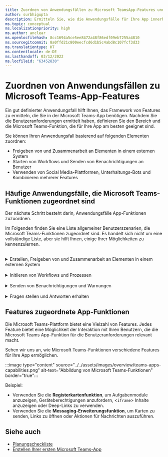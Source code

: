```yaml
---
title: Zuordnen von Anwendungsfällen zu Microsoft TeamsApp-Features und -Funktionen
author: surbhigupta
description: Ermitteln Sie, wie die Anwendungsfälle für Ihre App innerhalb der Microsoft Teams-Oberfläche, in App-Features und -Funktionen funktionieren können. Ordnen Sie allgemeine Anwendungsfälle Funktionen zu.
ms.topic: conceptual
ms.localizationpriority: high
ms.author: anclear
ms.openlocfilehash: 8cc1694a5ce5ee8472a48f86edf09eb7255a4810
ms.sourcegitcommit: 8a0ffd21c800eecfcd6d1b5c4abd8c107fcf3d33
ms.translationtype: HT
ms.contentlocale: de-DE
ms.lasthandoff: 03/12/2022
ms.locfileid: "63452830"
---
```

# <a name="map-your-use-cases-to-teams-app-features"></a>Zuordnen von Anwendungsfällen zu Microsoft Teams-App-Features

Ein gut definierter Anwendungsfall hilft Ihnen, das Framework von Features zu ermitteln, die Sie in der Microsoft Teams-App benötigen. Nachdem Sie die Benutzeranforderungen ermittelt haben, definieren Sie den Bereich und die Microsoft Teams-Funktion, die für Ihre App am besten geeignet sind.

Sie können Ihren Anwendungsfall basierend auf folgenden Elementen zuordnen:

* Freigeben von und Zusammenarbeit an Elementen in einem externen System
* Starten von Workflows und Senden von Benachrichtigungen an Benutzer
* Verwenden von Social Media-Plattformen, Unterhaltungs-Bots und Kombinieren mehrerer Features

## <a name="common-use-cases-mapped-to-teams-capabilities"></a>Häufige Anwendungsfälle, die Microsoft Teams-Funktionen zugeordnet sind

Der nächste Schritt besteht darin, Anwendungsfälle App-Funktionen zuzuordnen.

Im Folgenden finden Sie eine Liste allgemeiner Benutzerszenarien, die Microsoft Teams-Funktionen zugeordnet sind. Es handelt sich nicht um eine vollständige Liste, aber sie hilft Ihnen, einige Ihrer Möglichkeiten zu kennenzulernen.
</br>
</br>
<details>
<summary>Erstellen, Freigeben von und Zusammenarbeit an Elementen in einem externen System</summary>

Apps für die Interaktion mit Ihren Daten

| **Sie möchten...** | **Probieren Sie Folgendes aus...** |
| --- | --- |
| Externe Systeme durchsuchen und die Ergebnisse als interaktive Karte mit anderen teilen | Messaging-Erweiterungen mit Suchbefehlen |
| Informationen sammeln, um sie in einen Datenspeicher einzufügen oder erweiterte Suchvorgänge auszuführen. | Messaging-Erweiterungen mit Aktionsbefehlen |
| Eingebettete Weblösungen erstellen zum Anzeigen, Arbeiten mit und Freigeben von Daten | Registerkarten |
| Daten aus dem Microsoft Teams-Client per Push übertragen und senden | Connectors und Webhooks|
| Interaktive modale Formulare, von wo immer Sie diese benötigen, um Informationen zu sammeln oder anzuzeigen | Aufgabenmodule |

</details>
</br>
<details>
<summary>Initiieren von Workflows und Prozessen</summary>

Eine schnelle Möglichkeit, einen Prozess oder Workflow in einem externen System zu starten.

| **Sie möchten...** | **Probieren Sie Folgendes aus...** |
| --- | --- |
| Nachrichten auslösen, sodass Ihre Benutzer die Inhalte einer Nachricht schnell an Ihre Webdienste senden können | Messaging-Erweiterungen mit Aktionsbefehlen |
| Nachrichten von einer Registerkarte, einem Bot oder einer Messaging-Erweiterung öffnen, um Informationen zu sammeln, bevor ein Workflow initiiert wird | Aufgabenmodule |
| Mit Ihren Benutzern über Text und funktionsreiche Karten interagieren | Unterhaltungs-Bots |
| Eine gute Wahl für einfache Hin- und Her-Interaktionen, wenn Sie keinen vollständigen Unterhaltungs-Bot erstellen müssen. |  Ausgehende Webhooks |

</details>
</br>
<details>
<summary>Senden von Benachrichtigungen und Warnungen</summary>

Senden Sie asynchrone Benachrichtigungen und Warnungen an Ihre Benutzer in Microsoft Teams.

| **Sie möchten...** | **Probieren Sie Folgendes aus...** |
| --- | --- |
| Proaktiv Nachrichten an Gruppen, Kanäle oder einzelne Benutzer senden | Unterhaltungs-Bots |
| Zulassen, dass ein Kanal Nachrichten abonniert. Mithilfe eines Connectors können Benutzer das Abonnement über eine Konfigurationsseite anpassen. | Connectors und eingehende Webhooks |

</details>
</br>
<details>
<summary>Fragen stellen und Antworten erhalten</summary>

Kommunizieren mit Ihren Benutzern und Lösen ihrer Fragen

| **Sie möchten...** | **Probieren Sie Folgendes aus...** |
| --- | --- |
| Verarbeitung natürlicher Sprache, KI, maschinelles Lernen u. Ä. Verwenden Sie einen Bot, der von der intelligenten Cloud unterstützt wird, um Ihren Benutzern die benötigten Antworten bereitzustellen. | Unterhaltungs-Bots |
| Ihr vorhandenes Webportal in Microsoft Teams einbetten oder eine Microsoft Teams-spezifische Version für zusätzliche Funktionen erstellen | Registerkarten |

</details>

## <a name="app-capabilities-mapped-to-features"></a>Features zugeordnete App-Funktionen

Die Microsoft Teams-Plattform bietet eine Vielzahl von Features. Jedes Feature bietet eine Möglichkeit der Interaktion mit Ihren Benutzern, die die Microsoft Teams App-Funktion für die Benutzeranforderungen relevant macht.

Sehen wir uns an, wie Microsoft Teams-Funktionen verschiedene Features für Ihre App ermöglichen.

:::image type="content" source="../../assets/images/overview/teams-apps-capabilities.png" alt-text="Abbildung von Microsoft Teams-Funktionen" border="true":::

Beispiel:

* Verwenden Sie die **Registerkartenfunktion**, um Aufgabenmodule anzuzeigen, Geräteberechtigungen anzufordern, <`iframe`> Inhalte anzuzeigen oder Deep-Links zu verwenden.
* Verwenden Sie die **Messaging-Erweiterungsfunktion**, um Karten zu senden, Links zu öffnen oder Aktionen für Nachrichten auszuführen.

## <a name="see-also"></a>Siehe auch

* [Planungscheckliste](../design/planning-checklist.md)
* [Erstellen Ihrer ersten Microsoft Teams-App](../../get-started/get-started-overview.md)
